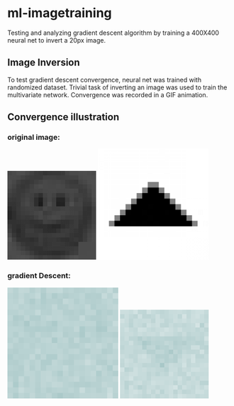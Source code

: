 # ml-imagetraining
Testing and analyzing gradient descent algorithm by training a 400X400 neural net to invert a 20px image.

## Image Inversion
To test gradient descent convergence, neural net was trained with randomized dataset.
Trivial task of inverting an image was used to train the multivariate network. Convergence was recorded in a GIF animation.

## Convergence illustration

### original image:
![Alt text](/./TestImages/smiley.jpg?raw=true "smiley") ![Alt text](/./TestImages/arrowOriginal.jpg?raw=true "arrow")

### gradient Descent:
![Alt text](/./OutputGIFs/smileyTest.gif?raw=true "smiley") ![Alt text](/./OutputGIFs/arrowTest.gif?raw=true "smiley")


